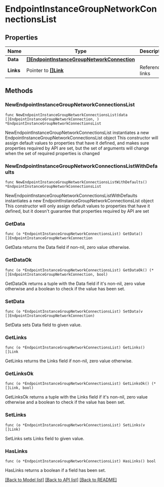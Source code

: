 # EndpointInstanceGroupNetworkConnectionsList

## Properties

Name | Type | Description | Notes
------------ | ------------- | ------------- | -------------
**Data** | [**[]EndpointInstanceGroupNetworkConnection**](EndpointInstanceGroupNetworkConnection.md) |  | 
**Links** | Pointer to [**[]Link**](Link.md) | Reference links | [optional] 

## Methods

### NewEndpointInstanceGroupNetworkConnectionsList

`func NewEndpointInstanceGroupNetworkConnectionsList(data []EndpointInstanceGroupNetworkConnection, ) *EndpointInstanceGroupNetworkConnectionsList`

NewEndpointInstanceGroupNetworkConnectionsList instantiates a new EndpointInstanceGroupNetworkConnectionsList object
This constructor will assign default values to properties that have it defined,
and makes sure properties required by API are set, but the set of arguments
will change when the set of required properties is changed

### NewEndpointInstanceGroupNetworkConnectionsListWithDefaults

`func NewEndpointInstanceGroupNetworkConnectionsListWithDefaults() *EndpointInstanceGroupNetworkConnectionsList`

NewEndpointInstanceGroupNetworkConnectionsListWithDefaults instantiates a new EndpointInstanceGroupNetworkConnectionsList object
This constructor will only assign default values to properties that have it defined,
but it doesn't guarantee that properties required by API are set

### GetData

`func (o *EndpointInstanceGroupNetworkConnectionsList) GetData() []EndpointInstanceGroupNetworkConnection`

GetData returns the Data field if non-nil, zero value otherwise.

### GetDataOk

`func (o *EndpointInstanceGroupNetworkConnectionsList) GetDataOk() (*[]EndpointInstanceGroupNetworkConnection, bool)`

GetDataOk returns a tuple with the Data field if it's non-nil, zero value otherwise
and a boolean to check if the value has been set.

### SetData

`func (o *EndpointInstanceGroupNetworkConnectionsList) SetData(v []EndpointInstanceGroupNetworkConnection)`

SetData sets Data field to given value.


### GetLinks

`func (o *EndpointInstanceGroupNetworkConnectionsList) GetLinks() []Link`

GetLinks returns the Links field if non-nil, zero value otherwise.

### GetLinksOk

`func (o *EndpointInstanceGroupNetworkConnectionsList) GetLinksOk() (*[]Link, bool)`

GetLinksOk returns a tuple with the Links field if it's non-nil, zero value otherwise
and a boolean to check if the value has been set.

### SetLinks

`func (o *EndpointInstanceGroupNetworkConnectionsList) SetLinks(v []Link)`

SetLinks sets Links field to given value.

### HasLinks

`func (o *EndpointInstanceGroupNetworkConnectionsList) HasLinks() bool`

HasLinks returns a boolean if a field has been set.


[[Back to Model list]](../README.md#documentation-for-models) [[Back to API list]](../README.md#documentation-for-api-endpoints) [[Back to README]](../README.md)


